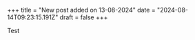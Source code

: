 +++
title = "New post added on 13-08-2024"
date = "2024-08-14T09:23:15.191Z"
draft = false
+++

  Test
        